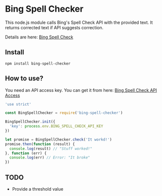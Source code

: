 Bing Spell Checker
==================

This node.js module calls Bing's Spell Check API with the provided text. It returns corrected text if API suggests correction.

Details are here: [Bing Spell Check](https://azure.microsoft.com/en-us/services/cognitive-services/spell-check/)

Install
-------
```
npm install bing-spell-checker
```

How to use?
-----------
You need an API access key. You can get it from here: [Bing Spell Check API Access](https://azure.microsoft.com/en-us/try/cognitive-services/#lang)

```javascript
'use strict'

const BingSpellChecker = require('bing-spell-checker')

BingSpellChecker.init({
  'key': process.env.BING_SPELL_CHECK_API_KEY
})

let promise = BingSpellChecker.check('It workd!')
promise.then(function (result) {
  console.log(result) // "Stuff worked!"
}, function (err) {
  console.log(err) // Error: "It broke"
})
```

TODO
----
- Provide a threshold value